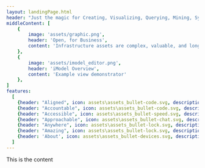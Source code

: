 ```yaml
---
layout: landingPage.html
header: "Just the magic for Creating, Visualizing, Querying, Mining, Synchronizing, Aligning, Securing, and Unlocking the hidden value of your<br>Infrastructure Digital Twin"
middleContent: [
    {
        image: 'assets/graphic.png',
        header: 'Open, for Business',
        content: 'Infrastructure assets are complex, valuable, and long-lived yet ever-changing. To fulfil the The software to create a Digital Twin to design, build, operate, and maintain them must meet all of those demands. No single software system can possibly meet all of those requirements at once. iModelJs is designed to be flexible and open so that it can be used wherever'
    },
    {
        image: 'assets/imodel_editor.png',
        header: 'iModel Overview',
        content: 'Example view demonstrator'
    },
]
features:
  [
    {header: "Aligned", icon: assets\assets_bullet-code.svg, description: "An iModel combines information from many sources - CAD files, BIM files, databases, schematics, spreadsheets, etc. The vocabulary of iModelJs is BIS. More..."},
    {header: "Accountable", icon: assets\assets_bullet-code.svg, description: "Change is a first class concept in iModelJs. More..."},
    {header: "Accessible", icon: assets\assets_bullet-speed.svg, description: "iModelJs is infinitely scalable. More..."},
    {header: "Approachable", icon: assets\assets_bullet-chat.svg, description: "Programmers love iModelJs because it purposely builds on the most modern and popular technologies and frameworks available, minimizing out-of-the-box learning  curve. More..." },
    {header: "Anywhere", icon: assets\assets_bullet-lock.svg, description: "Write your application logic and user interface once and run it on Cloud, Desktop, Web, and Mobile. More... "},
    {header: "Amazing", icon: assets\assets_bullet-lock.svg, description: "iModelJs handles the complexity of managing large scale distributed Digital Twins efficiently so you can focus on other things. The library is modular so you only use what you need. More..." },
    {header: 'About', icon: assets\assets_bullet-devices.svg, description: "There are lots of resources to ask questions, make suggestions, and get help. We'd also love to have your contributions. More..."}
  ]
---
```


This is the content